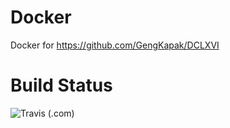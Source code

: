 # Docker
Docker for https://github.com/GengKapak/DCLXVI

# Build Status
<img alt="Travis (.com)" src="https://img.shields.io/travis/com/AnggaR96s/Docker?color=red&label=build%20status&logo=travis&logoColor=red&style=for-the-badge">
